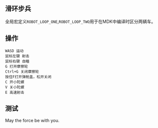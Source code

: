 ## 滑环步兵

全局宏定义`ROBOT_LOOP_ONE`,`ROBOT_LOOP_TWO`用于在MDK中编译时区分两辆车。

## 操作

```
WASD 运动
鼠标左键 射击
鼠标右键 自瞄
G 打开摩擦轮
Ctrl+G 关闭摩擦轮
按住F打开弹舱盖，松开关闭
C 开小陀螺
V 关小陀螺
E 高速射击
```

## 测试

May the force be with you.